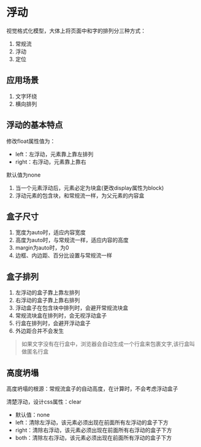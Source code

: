 # 浮动

视觉格式化模型，大体上将页面中和字的排列分三种方式：
1. 常规流
2. 浮动
3. 定位

## 应用场景

1. 文字环绕
2. 横向排列


## 浮动的基本特点

修改float属性值为：
- left：左浮动，元素靠上靠左排列
- right：右浮动，元素靠上靠右

默认值为none

1. 当一个元素浮动后，元素必定为块盒(更改display属性为block)
2. 浮动元素的包含块，和常规流一样，为父元素的内容盒

## 盒子尺寸

1. 宽度为auto时，适应内容宽度
2. 高度为auto时，与常规流一样，适应内容的高度
3. margin为auto时，为0
4. 边框、内边距、百分比设置与常规流一样

## 盒子排列

1. 左浮动的盒子靠上靠左排列
2. 右浮动的盒子靠上靠右排列
3. 浮动盒子在包含块中排列时，会避开常规流块盒
4. 常规流块盒在排列时，会无视浮动盒子
5. 行盒在排列时，会避开浮动盒子
6. 外边距合并不会发生

>如果文字没有在行盒中，浏览器会自动生成一个行盒来包裹文字,该行盒叫做匿名行盒

## 高度坍塌

高度坍塌的根源：常规流盒子的自动高度，在计算时，不会考虑浮动盒子

清楚浮动，设计css属性：clear
- 默认值：none
- left：清除左浮动，该元素必须出现在前面所有左浮动的盒子下方
- right：清除右浮动，该元素必须出现在前面所有右浮动的盒子下方
- both：清除左右浮动，该元素必须出现在前面所有浮动的盒子下方
  